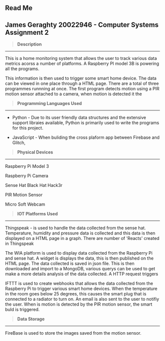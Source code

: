 ## Read Me
James Geraghty 20022946 - Computer Systems Assignment 2
---
> **Description**
---
This is a home monitoring system that allows the user to track various data metrics acorss a number of platforms. A Raspberry PI  model 3B is powering all the programs.

This information is then used to trigger some smart home device.  The data can be viewed in one place through a HTML page. There are a total of three programmes runnning at once. The first program detects motion using a PIR motion sensor attached to a camera, when motion is detected it the


>**Programming Languages Used**
---
- Python - Due to its user friendly data structures and the extensive support libraies available, Python is primarily used to write the programs for this project. 

- JavaScript - When buliding the cross plaform app between Firebase and Glitch, 

>**Physical Devices**
---
Raspberry Pi Model 3

Raspberry Pi Camera

Sense Hat Black Hat Hack3r

PIR Motion Sensor

Micro Soft Webcam





> **IOT Platforms Used**
---
Thingspeak -  is used to handle the data collected from the sense hat. Temperature, humidity and pressure data is collected and this data is then displayed on a HTML page in a graph. There are  number of 'Reacts' created in Thingspeak

The WIA platform is used to display data collected from the Raspberry Pi and sense hat. A widget is displays the data, this is then published on the HTML page. The data collected is saved in json file. This is then downloaded and import to a MongoDB, various querys can be used to get make a more details analysis of the  data collected. A HTTP request triggers 

IFTTT is used to create webhooks that allows the data collected from the Raspberry Pi to trigger various smart home devices. When the temperature in the room goes below 25 degrees, this causes the smart plug that is connected to a radiator to turn on. An email is also sent to the user to notifiy the user. 
When is motion is detected by the PIR motion sensor, the smart buld is triggered. 




>**Data Storage**
---
FireBase is used to store the images saved from the motion sensor.

